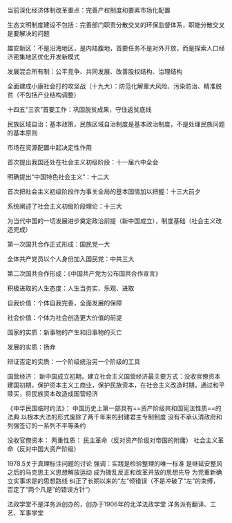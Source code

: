 当前深化经济体制改革重点：完善产权制度和要素市场化配置

生态文明制度建设不包括：完善部门职责分散交叉的环保监督体系，职能分散交叉是要解决的问题

雄安新区：不是沿海地区，是内陆腹地，首要任务不是对外开放，而是探索人口经济密集地区优化开发新模式

发展混合所有制：公平竞争、共同发展、改善股权结构、治理结构

全面建成小康社会打的攻坚战（十九大）：防范化解重大风险、污染防治、精准脱贫（不包括产业结构调整）

十四五“三农”首要工作：巩固脱贫成果，守住返贫底线

民族区域自治：基本政策，民族区域自治制度是基本政治制度，不是处理民族问题的基本原则

市场在资源配置中起决定性作用

首次提出我国还处在社会主义初级阶段：十一届六中全会

明确提出“中国特色社会主义”：十二大

首次把社会主义初级阶段作为事关全局的基本国情加以把握：十三大前夕

系统阐述了社会主义初级阶段理论：十三大

为当代中国的一切发展进步奠定政治前提（新中国成立），制度基础（社会主义改造完成）

第一次国共合作正式形成：国民党一大

全体共产党员以个人身份加入国民党：中共三大

第二次国共合作形成：《中国共产党为公布国共合作宣言》

积极进取的人生态度：人生当务实、乐观、进取

自我价值：个体自我完善，全面发展的保障

社会价值：个体为社会创造更大价值的前提

国家的实质：新事物的产生和旧事物的灭亡

发展的实质：扬弃

辩证否定的实质：一个阶级统治另一个阶级的工具

国营经济：
新中国成立初期，建立社会主义国营经济最主要方式：没收官僚资本
建国初期，保护资本主义工商业，保护民族资本，在社会主义改造时期，通过和平赎买，将民族资本改造成国营经济

《中华民国临时约法》：
中国历史上第一部具有==资产阶级共和国宪法性质==的法典
以根本大法的形式废除了两千年来的封建君主专制制度
没有不承认清政府和列强签订的一系列不平等条约

没收官僚资本：
两重性质：
民主革命（反对资产阶级对帝国的附庸）
社会主义革命（反对中国大资产阶级）

1978.5关于真理标注问题的讨论
强调：实践是检验整理的唯一标准
是继延安整风之后的马克思主义思想解放运动
成为拨乱反正和改革开放的思想先导
为党重新确立实事求是的思想路线
纠正了长期以来的“左”倾错误（不是冲破了“左”的束缚，否定了“两个凡是”的错误方针“）

法政学堂不是洋务派创办的，创办于1906年的北洋法政学堂
洋务派有翻译、工艺、军事学堂





